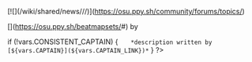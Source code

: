 [![](/wiki/shared/news/<? vars.FOLDER ?>/<? vars.MODE ?>/<? vars.IMAGE ?>)](https://osu.ppy.sh/community/forums/topics/<? vars.TOPIC_ID || 'FORUM_TOPIC_ID' ?>)

[<? vars.BEATMAP ?>](https://osu.ppy.sh/beatmapsets/<? vars.BEATMAP_ID ?>#<? vars.LINK_MODE ?>) by <? vars.CREATORS_MD ?>  
<? vars.BEATMAP_EXTRAS ?><?
if (!vars.CONSISTENT_CAPTAIN) {
`  
*description written by [${vars.CAPTAIN}](${vars.CAPTAIN_LINK})*`
} ?>

<? vars.DESCRIPTION ?>
